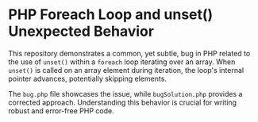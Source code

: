 # PHP Foreach Loop and unset() Unexpected Behavior

This repository demonstrates a common, yet subtle, bug in PHP related to the use of `unset()` within a `foreach` loop iterating over an array.  When `unset()` is called on an array element during iteration, the loop's internal pointer advances, potentially skipping elements.

The `bug.php` file showcases the issue, while `bugSolution.php` provides a corrected approach.  Understanding this behavior is crucial for writing robust and error-free PHP code.
